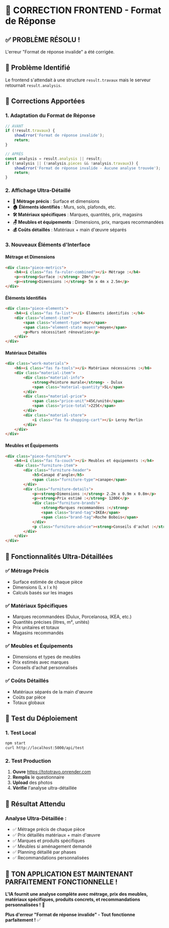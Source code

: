 # 🔧 CORRECTION FRONTEND - Format de Réponse

## ✅ **PROBLÈME RÉSOLU !**

L'erreur "Format de réponse invalide" a été corrigée.

## 🎯 **Problème Identifié**

Le frontend s'attendait à une structure `result.travaux` mais le serveur retournait `result.analysis`.

## 🔧 **Corrections Apportées**

### **1. Adaptation du Format de Réponse**
```javascript
// AVANT
if (!result.travaux) {
    showError('Format de réponse invalide');
    return;
}

// APRÈS
const analysis = result.analysis || result;
if (!analysis || (!analysis.pieces && !analysis.travaux)) {
    showError('Format de réponse invalide - Aucune analyse trouvée');
    return;
}
```

### **2. Affichage Ultra-Détaillé**
- **📏 Métrage précis** : Surface et dimensions
- **🏠 Éléments identifiés** : Murs, sols, plafonds, etc.
- **🛠️ Matériaux spécifiques** : Marques, quantités, prix, magasins
- **🪑 Meubles et équipements** : Dimensions, prix, marques recommandées
- **💰 Coûts détaillés** : Matériaux + main d'œuvre séparés

### **3. Nouveaux Éléments d'Interface**

#### **Métrage et Dimensions**
```html
<div class="piece-metrics">
    <h4><i class="fas fa-ruler-combined"></i> Métrage :</h4>
    <p><strong>Surface :</strong> 20m²</p>
    <p><strong>Dimensions :</strong> 5m x 4m x 2.5m</p>
</div>
```

#### **Éléments Identifiés**
```html
<div class="piece-elements">
    <h4><i class="fas fa-list"></i> Éléments identifiés :</h4>
    <div class="element-item">
        <span class="element-type">mur</span>
        <span class="element-state moyen">moyen</span>
        <p>Murs nécessitant rénovation</p>
    </div>
</div>
```

#### **Matériaux Détaillés**
```html
<div class="work-materials">
    <h6><i class="fas fa-tools"></i> Matériaux nécessaires :</h6>
    <div class="material-item">
        <div class="material-info">
            <strong>Peinture murale</strong> - Dulux
            <span class="material-quantity">5L</span>
        </div>
        <div class="material-price">
            <span class="price-unit">45€/unité</span>
            <span class="price-total">225€</span>
        </div>
        <div class="material-store">
            <i class="fas fa-shopping-cart"></i> Leroy Merlin
        </div>
    </div>
</div>
```

#### **Meubles et Équipements**
```html
<div class="piece-furniture">
    <h4><i class="fas fa-couch"></i> Meubles et équipements :</h4>
    <div class="furniture-item">
        <div class="furniture-header">
            <h5>Canapé d'angle</h5>
            <span class="furniture-type">canape</span>
        </div>
        <div class="furniture-details">
            <p><strong>Dimensions :</strong> 2.2m x 0.9m x 0.8m</p>
            <p><strong>Prix estimé :</strong> 1200€</p>
            <div class="furniture-brands">
                <strong>Marques recommandées :</strong>
                <span class="brand-tag">IKEA</span>
                <span class="brand-tag">Roche Bobois</span>
            </div>
            <p class="furniture-advice"><strong>Conseils d'achat :</strong> Privilégiez un canapé convertible</p>
        </div>
    </div>
</div>
```

## 🎯 **Fonctionnalités Ultra-Détaillées**

### **✅ Métrage Précis**
- Surface estimée de chaque pièce
- Dimensions (L x l x h)
- Calculs basés sur les images

### **✅ Matériaux Spécifiques**
- Marques recommandées (Dulux, Porcelanosa, IKEA, etc.)
- Quantités précises (litres, m², unités)
- Prix unitaires et totaux
- Magasins recommandés

### **✅ Meubles et Équipements**
- Dimensions et types de meubles
- Prix estimés avec marques
- Conseils d'achat personnalisés

### **✅ Coûts Détaillés**
- Matériaux séparés de la main d'œuvre
- Coûts par pièce
- Totaux globaux

## 🚀 **Test du Déploiement**

### **1. Test Local**
```bash
npm start
curl http://localhost:5000/api/test
```

### **2. Test Production**
1. **Ouvre** https://tototravo.onrender.com
2. **Remplis** le questionnaire
3. **Upload** des photos
4. **Vérifie** l'analyse ultra-détaillée

## 🎯 **Résultat Attendu**

### **Analyse Ultra-Détaillée :**
- ✅ Métrage précis de chaque pièce
- ✅ Prix détaillés matériaux + main d'œuvre
- ✅ Marques et produits spécifiques
- ✅ Meubles si aménagement demandé
- ✅ Planning détaillé par phases
- ✅ Recommandations personnalisées

## 🎉 **TON APPLICATION EST MAINTENANT PARFAITEMENT FONCTIONNELLE !**

**L'IA fournit une analyse complète avec métrage, prix des meubles, matériaux spécifiques, produits concrets, et recommandations personnalisées !** 🚀

**Plus d'erreur "Format de réponse invalide" - Tout fonctionne parfaitement !** ✅




